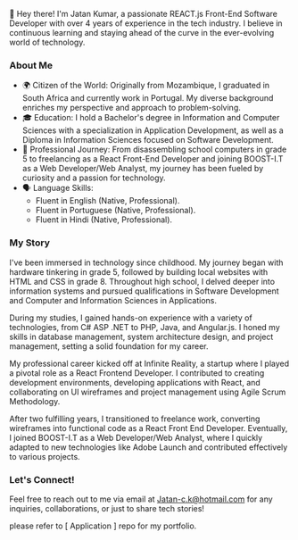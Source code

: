 
👋 Hey there! I'm Jatan Kumar, a passionate REACT.js Front-End Software Developer with over 4 years of experience in the tech industry. I believe in continuous learning and staying ahead of the curve in the ever-evolving world of technology.

### About Me
- 🌍 Citizen of the World: Originally from Mozambique, I graduated in South Africa and currently work in Portugal. My diverse background enriches my perspective and approach to problem-solving.
- 🎓 Education: I hold a Bachelor's degree in Information and Computer Sciences with a specialization in Application Development, as well as a Diploma in Information Sciences focused on Software Development.
- 💼 Professional Journey: From disassembling school computers in grade 5 to freelancing as a React Front-End Developer and joining BOOST-I.T as a Web Developer/Web Analyst, my journey has been fueled by curiosity and a passion for technology.
- 🗣 Language Skills:
  - Fluent in English (Native, Professional).
  - Fluent in Portuguese (Native, Professional).
  - Fluent in Hindi (Native, Professional).

### My Story
I've been immersed in technology since childhood. My journey began with hardware tinkering in grade 5, followed by building local websites with HTML and CSS in grade 8. Throughout high school, I delved deeper into information systems and pursued qualifications in Software Development and Computer and Information Sciences in Applications.

During my studies, I gained hands-on experience with a variety of technologies, from C# ASP .NET to PHP, Java, and Angular.js. I honed my skills in database management, system architecture design, and project management, setting a solid foundation for my career.

My professional career kicked off at Infinite Reality, a startup where I played a pivotal role as a React Frontend Developer. I contributed to creating development environments, developing applications with React, and collaborating on UI wireframes and project management using Agile Scrum Methodology.

After two fulfilling years, I transitioned to freelance work, converting wireframes into functional code as a React Front End Developer. Eventually, I joined BOOST-I.T as a Web Developer/Web Analyst, where I quickly adapted to new technologies like Adobe Launch and contributed effectively to various projects.

### Let's Connect!
Feel free to reach out to me via email at [Jatan-c.k@hotmail.com](mailto:Jatan-c.k@hotmail.com) for any inquiries, collaborations, or just to share tech stories!

please refer to [ Application ] repo for my portfolio.
<!---
Jatan-Kumar/Jatan-Kumar is a ✨ special ✨ repository because its `README.md` (this file) appears on your GitHub profile.
You can click the Preview link to take a look at your changes.
--->
